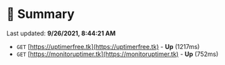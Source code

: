 # 📖 Summary
Last updated: **9/26/2021, 8:44:21 AM**

- `GET` [https://uptimerfree.tk](https://uptimerfree.tk) - **Up** (1217ms)
- `GET` [https://monitoruptimer.tk](https://monitoruptimer.tk) - **Up** (752ms)
